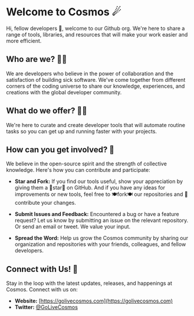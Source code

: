 # Welcome to Cosmos ☄

Hi, fellow developers 👋, welcome to our Github org. We're here to share a range of tools, libraries, and resources that will make your work easier and more efficient.

## Who are we? 🙋‍♀️

We are developers who believe in the power of collaboration and the satisfaction of building sick software. We've come together from different corners of the coding universe to share our knowledge, experiences, and creations with the global developer community.

## What do we offer? 👩‍💻

We're here to curate and create developer tools that will automate routine tasks so you can get up and running faster with your projects.

## How can you get involved? 🙌

We believe in the open-source spirit and the strength of collective knowledge. Here's how you can contribute and participate:

- **Star and Fork:** If you find our tools useful, show your appreciation by giving them a 🌟star🌟 on GitHub. And if you have any ideas for improvements or new tools, feel free to 🍽️fork🍽️ our repositories and 🌈 contribute your changes.

- **Submit Issues and Feedback:** Encountered a bug or have a feature request? Let us know by submitting an issue on the relevant repository. Or send an email or tweet. We value your input.

- **Spread the Word:** Help us grow the Cosmos community by sharing our organization and repositories with your friends, colleagues, and fellow developers.

## Connect with Us! 🍿

Stay in the loop with the latest updates, releases, and happenings at Cosmos. Connect with us on:

- **Website:** [https://golivecosmos.com](https://golivecosmos.com)
- **Twitter:** [@GoLiveCosmos](https://twitter.com/GoLiveCosmos)
